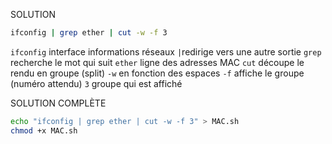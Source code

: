 SOLUTION
```bash
ifconfig | grep ether | cut -w -f 3
```

`ifconfig` interface informations réseaux
`|`redirige vers une autre sortie
`grep` recherche le mot qui suit 
`ether` ligne des adresses MAC
`cut` découpe le rendu en groupe (split)
`-w` en fonction des espaces
`-f` affiche le groupe (numéro attendu)
`3` groupe qui est affiché

SOLUTION COMPLÈTE
```bash
echo "ifconfig | grep ether | cut -w -f 3" > MAC.sh
chmod +x MAC.sh
```

